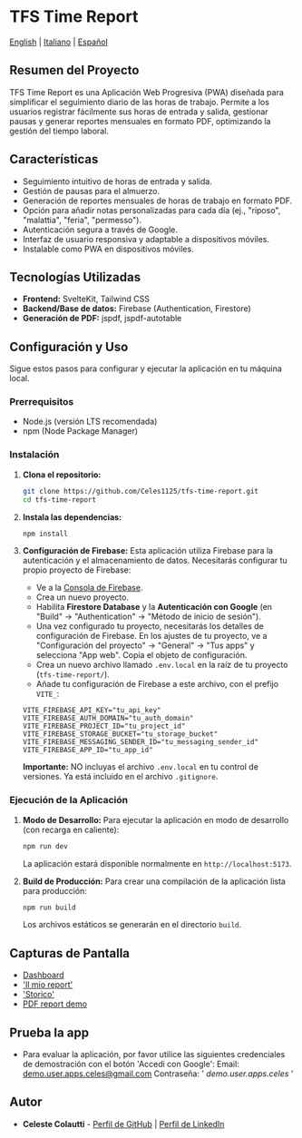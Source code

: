 # TFS Time Report

[English](README.md) | [Italiano](README.it.md) | [Español](README.es.md)

## Resumen del Proyecto

TFS Time Report es una Aplicación Web Progresiva (PWA) diseñada para simplificar el seguimiento diario de las horas de trabajo. Permite a los usuarios registrar fácilmente sus horas de entrada y salida, gestionar pausas y generar reportes mensuales en formato PDF, optimizando la gestión del tiempo laboral.

## Características

*   Seguimiento intuitivo de horas de entrada y salida.
*   Gestión de pausas para el almuerzo.
*   Generación de reportes mensuales de horas de trabajo en formato PDF.
*   Opción para añadir notas personalizadas para cada día (ej., "riposo", "malattia", "feria", "permesso").
*   Autenticación segura a través de Google.
*   Interfaz de usuario responsiva y adaptable a dispositivos móviles.
*   Instalable como PWA en dispositivos móviles.

## Tecnologías Utilizadas

*   **Frontend:** SvelteKit, Tailwind CSS
*   **Backend/Base de datos:** Firebase (Authentication, Firestore)
*   **Generación de PDF:** jspdf, jspdf-autotable

## Configuración y Uso

Sigue estos pasos para configurar y ejecutar la aplicación en tu máquina local.

### Prerrequisitos

*   Node.js (versión LTS recomendada)
*   npm (Node Package Manager)

### Instalación

1.  **Clona el repositorio:**
    ```bash
    git clone https://github.com/Celes1125/tfs-time-report.git
    cd tfs-time-report
    ```

2.  **Instala las dependencias:**
    ```bash
    npm install
    ```

3.  **Configuración de Firebase:**
    Esta aplicación utiliza Firebase para la autenticación y el almacenamiento de datos. Necesitarás configurar tu propio proyecto de Firebase:
    *   Ve a la [Consola de Firebase](https://console.firebase.google.com/).
    *   Crea un nuevo proyecto.
    *   Habilita **Firestore Database** y la **Autenticación con Google** (en "Build" -> "Authentication" -> "Método de inicio de sesión").
    *   Una vez configurado tu proyecto, necesitarás los detalles de configuración de Firebase. En los ajustes de tu proyecto, ve a "Configuración del proyecto" -> "General" -> "Tus apps" y selecciona "App web". Copia el objeto de configuración.
    *   Crea un nuevo archivo llamado `.env.local` en la raíz de tu proyecto (`tfs-time-report/`).
    *   Añade tu configuración de Firebase a este archivo, con el prefijo `VITE_`:
      ```env
      VITE_FIREBASE_API_KEY="tu_api_key"
      VITE_FIREBASE_AUTH_DOMAIN="tu_auth_domain"
      VITE_FIREBASE_PROJECT_ID="tu_project_id"
      VITE_FIREBASE_STORAGE_BUCKET="tu_storage_bucket"
      VITE_FIREBASE_MESSAGING_SENDER_ID="tu_messaging_sender_id"
      VITE_FIREBASE_APP_ID="tu_app_id"
      ```

    **Importante:** NO incluyas el archivo `.env.local` en tu control de versiones. Ya está incluido en el archivo `.gitignore`.

### Ejecución de la Aplicación

1.  **Modo de Desarrollo:**
    Para ejecutar la aplicación en modo de desarrollo (con recarga en caliente):
    ```bash
    npm run dev
    ```
    La aplicación estará disponible normalmente en `http://localhost:5173`.

2.  **Build de Producción:**
    Para crear una compilación de la aplicación lista para producción:
    ```bash
    npm run build
    ```
    Los archivos estáticos se generarán en el directorio `build`.

## Capturas de Pantalla

*   [Dashboard](docs/screenshots/dashboard.jpg)
*   ['Il mio report'](docs/screenshots/report.jpg)
*   ['Storico'](docs/screenshots/storico.jpg)
*   [PDF report demo](docs/demoPDFreport.pdf)

## Prueba la app
* Para evaluar la aplicación, por favor utilice las siguientes credenciales de demostración con el botón 'Accedi con Google':
    Email: demo.user.apps.celes@gmail.com
    Contraseña: ' *demo.user.apps.celes* '

## Autor

*   **Celeste Colautti** - [Perfil de GitHub](https://github.com/Celes1125) | [Perfil de LinkedIn](https://www.linkedin.com/in/celestecolautti/)

